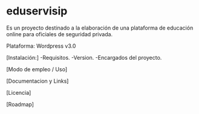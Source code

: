 # eduservisip
Es un proyecto destinado a la elaboración de una plataforma de educación online para oficiales de seguridad privada.

Plataforma:
Wordpress v3.0

[Instalación:]
-Requisitos.
-Version.
-Encargados del proyecto.

[Modo de empleo / Uso]

[Documentacion y Links]

[Licencia]

[Roadmap]

